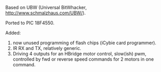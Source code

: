 Based on UBW (Universal BitWhacker, http://www.schmalzhaus.com/UBW/).

Ported to PIC 18F4550.

Added:
1. now unused programming of flash chips (iCybie card programmer).
2. IR RX and TX, relatively generic.
3. Driving 4 outputs for an HBridge motor control, slow(ish) pwm, controlled by fwd or reverse speed commands
for 2 motors in one command.

